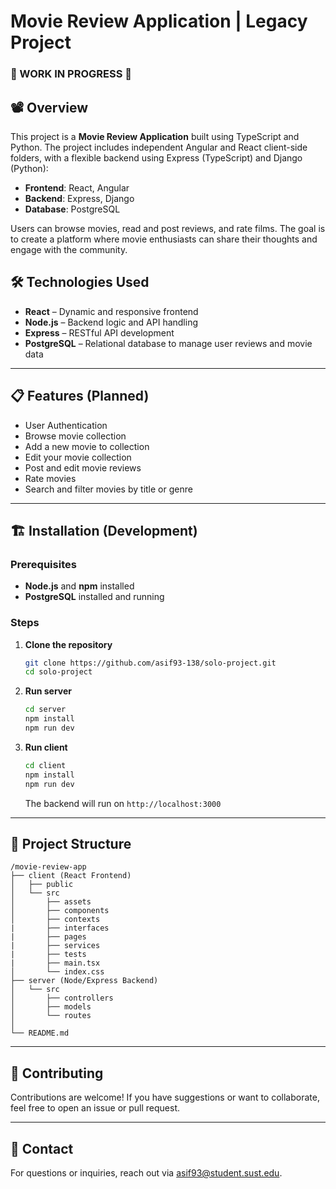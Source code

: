 # Movie Review Application | Legacy Project

### 🚧 WORK IN PROGRESS 🚧 

## 📽️ Overview

This project is a **Movie Review Application** built using TypeScript and Python. The project includes independent Angular and React client-side folders, with a flexible backend using Express (TypeScript) and Django (Python):

- **Frontend**: React, Angular
- **Backend**: Express, Django
- **Database**: PostgreSQL

Users can browse movies, read and post reviews, and rate films. The goal is to create a platform where movie enthusiasts can share their thoughts and engage with the community.


## 🛠️ Technologies Used

- **React** – Dynamic and responsive frontend
- **Node.js** – Backend logic and API handling
- **Express** – RESTful API development
- **PostgreSQL** – Relational database to manage user reviews and movie data

---

## 📋 Features (Planned)

- User Authentication
- Browse movie collection
- Add a new movie to collection
- Edit your movie collection
- Post and edit movie reviews
- Rate movies
- Search and filter movies by title or genre

---

## 🏗️ Installation (Development)

### Prerequisites

- **Node.js** and **npm** installed
- **PostgreSQL** installed and running

### Steps

1. **Clone the repository**

   ```bash
   git clone https://github.com/asif93-138/solo-project.git
   cd solo-project
   ```

2. **Run server**

   ```bash
   cd server
   npm install
   npm run dev
   ```

3. **Run client**

   ```bash
   cd client
   npm install
   npm run dev
   ```

   The backend will run on `http://localhost:3000`

---

## 📂 Project Structure

```
/movie-review-app
├── client (React Frontend)
│   ├── public
│   └── src
│       ├── assets
│       ├── components
│       ├── contexts
|       ├── interfaces
|       ├── pages
|       ├── services
|       ├── tests
|       ├── main.tsx
│       └── index.css
├── server (Node/Express Backend)
│   └── src
│       ├── controllers
│       ├── models
│       └── routes
│
└── README.md
```

---

## 🙌 Contributing

Contributions are welcome! If you have suggestions or want to collaborate, feel free to open an issue or pull request.

---

## 📧 Contact

For questions or inquiries, reach out via [asif93@student.sust.edu](mailto:asif93@student.sust.edu).
